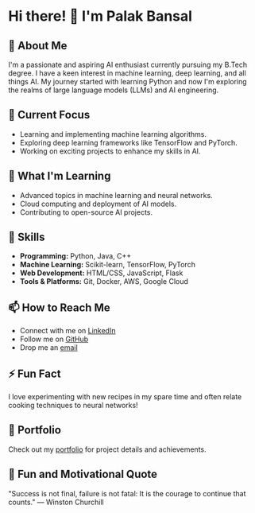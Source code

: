 # Hi there! 👋 I'm Palak Bansal

## 🚀 About Me

I'm a passionate and aspiring AI enthusiast currently pursuing my B.Tech degree. I have a keen interest in machine learning, deep learning, and all things AI. My journey started with learning Python and now I'm exploring the realms of large language models (LLMs) and AI engineering.

## 🔭 Current Focus

- Learning and implementing machine learning algorithms.
- Exploring deep learning frameworks like TensorFlow and PyTorch.
- Working on exciting projects to enhance my skills in AI.

## 🌱 What I'm Learning

- Advanced topics in machine learning and neural networks.
- Cloud computing and deployment of AI models.
- Contributing to open-source AI projects.

## 💼 Skills

- **Programming:** Python, Java, C++
- **Machine Learning:** Scikit-learn, TensorFlow, PyTorch
- **Web Development:** HTML/CSS, JavaScript, Flask
- **Tools & Platforms:** Git, Docker, AWS, Google Cloud

## 📫 How to Reach Me

- Connect with me on [LinkedIn](https://www.linkedin.com/in/your-profile)
- Follow me on [GitHub](https://github.com/your-username)
- Drop me an [email](mailto:youremail@example.com)

## ⚡ Fun Fact

I love experimenting with new recipes in my spare time and often relate cooking techniques to neural networks!

## 📄 Portfolio

Check out my [portfolio](https://yourportfolio.com) for project details and achievements.

## 🌟 Fun and Motivational Quote

"Success is not final, failure is not fatal: It is the courage to continue that counts." — Winston Churchill
